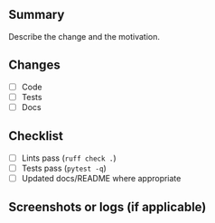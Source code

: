 ## Summary

Describe the change and the motivation.

## Changes
- [ ] Code
- [ ] Tests
- [ ] Docs

## Checklist
- [ ] Lints pass (`ruff check .`)
- [ ] Tests pass (`pytest -q`)
- [ ] Updated docs/README where appropriate

## Screenshots or logs (if applicable)

